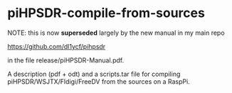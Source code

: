 # piHPSDR-compile-from-sources

NOTE: this is now **superseded** largely by the new manual in my main repo

https://github.com/dl1ycf/pihpsdr

in the file release/piHPSDR-Manual.pdf.


A description (pdf + odt) and a scripts.tar file for compiling piHPSDR/WSJTX/Fldigi/FreeDV from the sources on a RaspPi.


